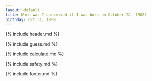 ```yaml
---
layout: default
title: When was I conceived if I was born on October 31, 1908?
birthday: Oct 31, 1908
---
```


{% include header.md %}

{% include guess.md %}

{% include calculate.md %}

{% include safety.md %}

{% include footer.md %}



